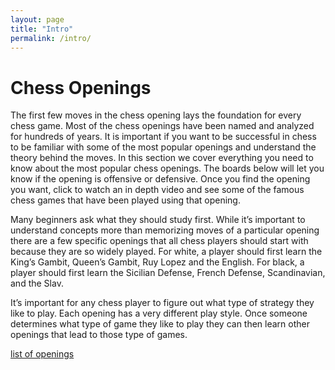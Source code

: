 ```yaml
---
layout: page
title: "Intro"
permalink: /intro/
---
```

# Chess Openings 
The first few moves in the chess opening lays the foundation for every chess game. Most of the chess openings have been named and analyzed for hundreds of years. It is important if you want to be successful in chess to be familiar with some of the most popular openings and understand the theory behind the moves. In this section we cover everything you need to know about the most popular chess openings. The boards below will let you know if the opening is offensive or defensive. Once you find the opening you want, click to watch an in depth video and see some of the famous chess games that have been played using that opening.

Many beginners ask what they should study first. While it’s important to understand concepts more than memorizing moves of a particular opening there are a few specific openings that all chess players should start with because they are so widely played. For white, a player should first learn the King’s Gambit, Queen’s Gambit, Ruy Lopez and the English. For black, a player should first learn the Sicilian Defense, French Defense, Scandinavian, and the Slav.

It’s important for any chess player to figure out what type of strategy they like to play. Each opening has a very different play style. Once someone determines what type of game they like to play they can then learn other openings that lead to those type of games.

[list of openings](list_of_openings)